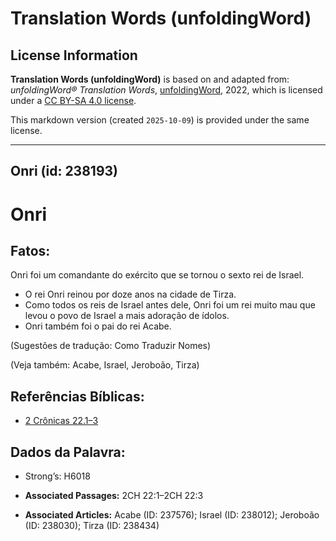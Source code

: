 # Translation Words (unfoldingWord)

## License Information

**Translation Words (unfoldingWord)** is based on and adapted from: _unfoldingWord® Translation Words_, [unfoldingWord](https://unfoldingword.org/utw), 2022, which is licensed under a [CC BY-SA 4.0 license](https://creativecommons.org/licenses/by-sa/4.0/legalcode.en).

This markdown version (created `2025-10-09`) is provided under the same license.



--------------------------------

## Onri (id: 238193)

Onri
====

Fatos:
------

Onri foi um comandante do exército que se tornou o sexto rei de Israel.

* O rei Onri reinou por doze anos na cidade de Tirza.
* Como todos os reis de Israel antes dele, Onri foi um rei muito mau que levou o povo de Israel a mais adoração de ídolos.
* Onri também foi o pai do rei Acabe.

(Sugestões de tradução: Como Traduzir Nomes)

(Veja também: Acabe, Israel, Jeroboão, Tirza)

Referências Bíblicas:
---------------------

* [2 Crônicas 22\.1–3](https://ref.ly/2Chr22:1-2Chr22:3)

Dados da Palavra:
-----------------

* Strong’s: H6018

* **Associated Passages:** 2CH 22:1–2CH 22:3
* **Associated Articles:** Acabe (ID: 237576); Israel (ID: 238012); Jeroboão (ID: 238030); Tirza (ID: 238434)

